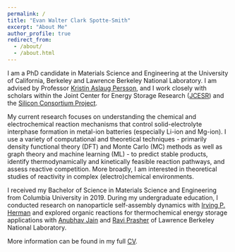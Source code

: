 ```yaml
---
permalink: /
title: "Evan Walter Clark Spotte-Smith"
excerpt: "About Me"
author_profile: true
redirect_from: 
  - /about/
  - /about.html
---
```


I am a PhD candidate in Materials Science and Engineering at the University of California, Berkeley
and Lawrence Berkeley National Laboratory. I am advised by Professor [Kristin Aslaug Persson](https:perssongroup.lbl.gov),
and I work closely with scholars within the Joint Center for Energy Storage Research ([JCESR](https://www.jcesr.org/)) and
the [Silicon Consortium Project](https://www.nrel.gov/transportation/silicon-anode-consortium.html).

My current research focuses on understanding the chemical and electrochemical reaction mechanisms that control
solid-electrolyte interphase formation in metal-ion batteries (especially Li-ion and Mg-ion). I use a variety
of computational and theoretical techniques - primarily density functional theory (DFT) and Monte Carlo (MC) methods
as well as graph theory and machine learning (ML) - to predict stable products, identify thermodynamically and kinetically
feasible reaction pathways, and assess reactive competition. More broadly, I am interested in theoretical studies of reactivity
in complex (electro)chemical environments. 

I received my Bachelor of Science in Materials Science and Engineering from Columbia University in 2019.
During my undergraduate education, I conducted research on nanoparticle self-assembly dynamics with
[Irving P. Herman](http://www.columbia.edu/~iph1/index.html) and explored organic reactions for thermochemical energy
storage applications with [Anubhav Jain](https://hackingmaterials.lbl.gov/)  and [Ravi Prasher](https://thermalenergy.lbl.gov/)
of Lawrence Berkeley National Laboratory.

More information can be found in my full [CV](files/resume.pdf).